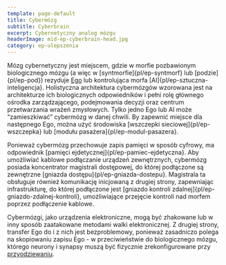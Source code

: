 ```yaml
---
template: page-default
title: Cybermózg
subtitle: Cyberbrain
excerpt: Cybernetyczny analog mózgu
headerImage: mid-ep-cyberbrain-head.jpg
category: ep-ulepszenia
---
```

Mózg cybernetyczny jest miejscem, gdzie w morfie pozbawionym biologicznego mózgu (a więc w [syntmorfie]{pl/ep-syntmorf} lub [podzie]{pl/ep-pod}) rezyduje [Ego](#) lub kontrolująca morfa [AI]{pl/ep-sztuczna-inteligencja}. Holistyczna architektura cybermózgów wzorowana jest na architekturze ich biologicznych odpowiedników i pełni rolę głównego ośrodka zarządzającego, podejmowania decyzji oraz centrum przetwarzania wrażeń zmysłowych. Tylko jedno Ego lub AI może “zamieszkiwać” cybermózg w danej chwili. By zapewnić miejsce dla następnego Ego, można użyć środowiska [wszczepki sieciowej]{pl/ep-wszczepka} lub [modułu pasażera]{pl/ep-modul-pasazera}.

Ponieważ cybermózg przechowuje zapis pamięci w sposób cyfrowy, ma odpowiednik [pamięci ejdetycznej]{pl/ep-pamiec-ejdetyczna}. Aby umożliwiać kablowe podłączanie urządzeń zewnętrznych, cybermózg posiada koncentrator magistrali dostępowej, do której podłączone są zewnętrzne [gniazda dostępu]{pl/ep-gniazda-dostepu}. Magistrala ta obsługuje również komunikację inicjowaną z drugiej strony, zapewniając infrastrukturę, do której podłączone jest [gniazdo kontroli zdalnej]{pl/ep-gniazdo-zdalnej-kontroli}, umożliwiające przejęcie kontroli nad morfem poprzez podłączenie kablowe.

Cybermózgi, jako urządzenia elektroniczne, mogą być zhakowane lub w inny sposób zaatakowane metodami walki elektronicznej. Z drugiej strony, transfer Ego do i z nich jest bezproblemowy, ponieważ zasadniczo polega na skopiowaniu zapisu Ego - w przeciwieństwie do biologicznego mózgu, którego neurony i synapsy muszą być fizycznie zrekonfigurowane przy [przyodziewaniu](#).
